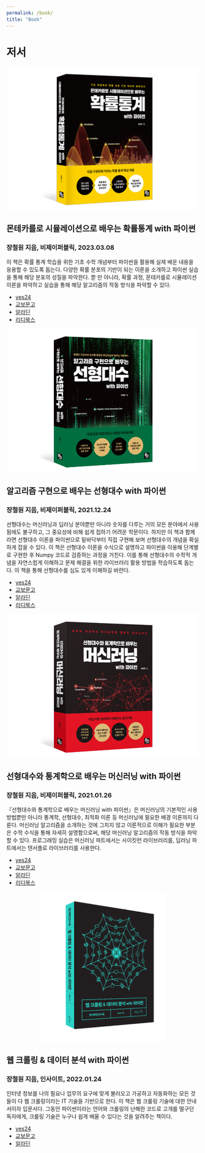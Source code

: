 ```yaml
---
permalink: /book/
title: "Book"
---
```


# 저서    

<center><img src="/assets/images/book/probability3d_origin.png" width="500"></center>   

## 몬테카를로 시뮬레이션으로 배우는 확률통계 with 파이썬
### 장철원 지음, 비제이퍼블릭, 2023.03.08

이 책은 확률 통계 학습을 위한 기초 수학 개념부터 파이썬을 활용해 실제 배운 내용을 응용할 수 있도록 돕는다. 다양한 확률 분포의 기반이 되는 이론을 소개하고 파이썬 실습을 통해 해당 분포의 성질을 파악한다. 뿐 만 아니라, 확률 과정, 몬테카를로 시뮬레이션 이론을 파악하고 실습을 통해 해당 알고리즘의 작동 방식을 파악할 수 있다.  

* [yes24](http://www.yes24.com/Product/Goods/117709828)
* [교보문고](https://product.kyobobook.co.kr/detail/S000201139207)
* [알라딘](https://www.aladin.co.kr/shop/wproduct.aspx?ItemId=312162201)
* [리디북스](https://ridibooks.com/books/3780000182?_rdt_sid=category_2220&_rdt_idx=0)

<center><img src="/assets/images/book/linear_algebra_with_python.png" width="500"></center>   


## 알고리즘 구현으로 배우는 선형대수 with 파이썬
### 장철원 지음, 비제이퍼블릭, 2021.12.24

선형대수는 머신러닝과 딥러닝 분야뿐만 아니라 숫자를 다루는 거의 모든 분야에서 사용됨에도 불구하고, 그 중요성에 비해 쉽게 접하기 어려운 학문이다. 하지만 이 책과 함께라면 선형대수 이론을 파이썬으로 밑바닥부터 직접 구현해 보며 선형대수의 개념을 확실하게 잡을 수 있다. 이 책은 선형대수 이론을 수식으로 설명하고 파이썬을 이용해 단계별로 구현한 후 Numpy 코드로 검증하는 과정을 거친다. 이를 통해 선형대수의 수학적 개념을 자연스럽게 이해하고 문제 해결을 위한 라이브러리 활용 방법을 학습하도록 돕는다. 이 책을 통해 선형대수를 심도 있게 이해하길 바란다.  

* [yes24](http://www.yes24.com/Product/Goods/105772247)
* [교보문고](http://www.kyobobook.co.kr/product/detailViewKor.laf?ejkGb=KOR&mallGb=KOR&barcode=9791165921125&orderClick=LEa&Kc=)
* [알라딘](https://www.aladin.co.kr/shop/wproduct.aspx?ItemId=285412337)
* [리디북스](https://ridibooks.com/books/3780000139?_s=search&_q=%EC%9E%A5%EC%B2%A0%EC%9B%90&_rdt_sid=search&_rdt_idx=0)


<center><img src="/assets/images/book/ml_by_la_stat.png" width="500"></center>   


## 선형대수와 통계학으로 배우는 머신러닝 with 파이썬  
### 장철원 지음, 비제이퍼블릭, 2021.01.26    

『선형대수와 통계학으로 배우는 머신러닝 with 파이썬』은 머신러닝의 기본적인 사용 방법뿐만 아니라 통계학, 선형대수, 최적화 이론 등 머신러닝에 필요한 배경 이론까지 다룬다. 머신러닝 알고리즘을 소개하는 것에 그치지 않고 이론적으로 이해가 필요한 부분은 수학 수식을 통해 자세히 설명함으로써, 해당 머신러닝 알고리즘의 작동 방식을 파악할 수 있다. 프로그래밍 실습은 머신러닝 파트에서는 사이킷런 라이브러리를, 딥러닝 파트에서는 텐서플로 라이브러리를 사용한다. 

 * [yes24](http://www.yes24.com/Product/Goods/97032765?OzSrank=1)   
 * [교보문고](http://www.kyobobook.co.kr/product/detailViewKor.laf?ejkGb=KOR&mallGb=KOR&barcode=9791165920395&orderClick=LAG&Kc=)  
 * [알라딘](https://www.aladin.co.kr/shop/wproduct.aspx?ItemId=262038358)   
 * [리디북스](https://ridibooks.com/books/3780000100?_s=search&_q=%EC%9E%A5%EC%B2%A0%EC%9B%90)  



<center><img src="/assets/images/book/webcrawling_3d_bgtr.png" width="330"></center>   

## 웹 크롤링 & 데이터 분석 with 파이썬
### 장철원 지음, 인사이트, 2022.01.24

인터넷 정보를 나의 필요나 업무의 요구에 맞게 불러오고 가공하고 자동화하는 모든 것들이 다 웹 크롤링이라는 IT 기술을 기반으로 한다. 이 책은 웹 크롤링 기술에 대한 안내서이자 입문서다. 그동안 파이썬이라는 언어와 크롤링의 난해한 코드로 고개를 떨구던 독자에게, 크롤링 기술은 누구나 쉽게 배울 수 있다는 것을 알려주는 책이다.

* [yes24](http://www.yes24.com/Product/Goods/106175772)
* [교보문고](http://www.kyobobook.co.kr/product/detailViewKor.laf?ejkGb=KOR&mallGb=KOR&barcode=9788966263394&orderClick=LEa&Kc=)
* [알라딘](https://www.aladin.co.kr/shop/wproduct.aspx?ItemId=286684632)

